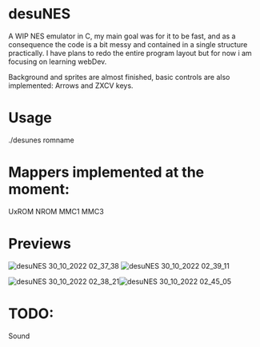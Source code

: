 # desuNES
A WIP NES emulator in C, my main goal was for it to be fast, and as a consequence the code is a bit messy and contained in a single structure practically. I have plans to redo the entire program layout but for now i am focusing on learning webDev.

Background and sprites are almost finished, basic controls are also implemented: Arrows and ZXCV keys.

# Usage
  ./desunes romname

# Mappers implemented at the moment:
  UxROM
  NROM
  MMC1
  MMC3
  
# Previews
![desuNES 30_10_2022 02_37_38](https://user-images.githubusercontent.com/45200489/198864359-0bf11e34-6a95-476a-87b2-f61016707cc8.png)
![desuNES 30_10_2022 02_39_11](https://user-images.githubusercontent.com/45200489/198864491-f2d7f13a-a730-47cb-aaef-3b0a47774fdf.png)

![desuNES 30_10_2022 02_38_21](https://user-images.githubusercontent.com/45200489/198864380-5eb96084-dc91-41c9-9fea-879c29a16be6.png)![desuNES 30_10_2022 02_45_05](https://user-images.githubusercontent.com/45200489/198864425-0d06287d-bf0a-422a-965a-51d6ffdf09b6.png)
  
# TODO:
  Sound





